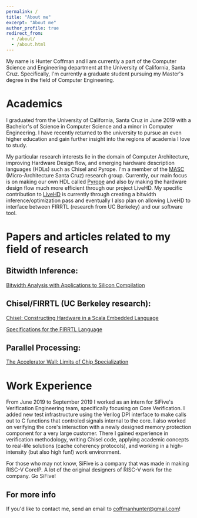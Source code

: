 ```yaml
---
permalink: /
title: "About me"
excerpt: "About me"
author_profile: true
redirect_from: 
  - /about/
  - /about.html
---
```


My name is Hunter Coffman and I am currently a part of the Computer Science and Engineering department at the University of California, Santa Cruz. Specifically, I'm currently a graduate student pursuing my Master's degree in the field of Computer Engineering.

Academics
======
I graduated from the University of California, Santa Cruz in June 2019 with a Bachelor's of Science in Computer Science and a minor in Computer Engineering. I have recently returned to the university to pursue an even higher education and gain further insight into the regions of academia I love to study.

My particular research interests lie in the domain of Computer Architecture, improving Hardware Design flow, and emerging hardware description languages (HDLs) such as Chisel and Pyrope. I'm a member of the [MASC](https://masc.soe.ucsc.edu/) (Micro-Architecture Santa Cruz) research group. Currently, our main focus is on making our own HDL called [Pyrope](https://masc.soe.ucsc.edu/pyrope.html#1) and also by making the hardware design flow much more efficient through our project LiveHD. My specific contribution to [LiveHD](https://github.com/masc-ucsc/livehd) is currently through creating a bitwidth inference/optimization pass and eventually I also plan on allowing LiveHD to interface between FIRRTL (research from UC Berkeley) and our software tool.

Papers and articles related to my field of research
======

Bitwidth Inference:
-------
[Bitwidth Analysis with Applications to Silicon Compilation](http://groups.csail.mit.edu/cag/bitwise/bitwise-pldi2k.pdf)

Chisel/FIRRTL (UC Berkeley research):
-------
[Chisel: Constructing Hardware in a Scala Embedded Language](https://people.eecs.berkeley.edu/~krste/papers/chisel-dac2012.pdf)

[Specifications for the FIRRTL Language](https://www2.eecs.berkeley.edu/Pubs/TechRpts/2016/EECS-2016-9.pdf)

Parallel Processing:
-------
[The Accelerator Wall: Limits of Chip Specialization](https://parallel.princeton.edu/papers/wall-hpca19.pdf)

Work Experience
======
From June 2019 to September 2019 I worked as an intern for SiFive's Verification Engineering team, specifically focusing on Core Verification. I added new test infrastructure using the Verilog DPI interface to make calls out to C functions that controled signals internal to the core. I also worked on verifying the core's interaction with a newly designed memory protection component for a very large customer. There I gained experience in verification methodology, writing Chisel code, applying academic concepts to real-life solutions (cache coherency protocols), and working in a high-intensity (but also high fun!) work environment.

For those who may not know, SiFive is a company that was made in making RISC-V CoreIP. A lot of the original designers of RISC-V work for the company. Go SiFive!

For more info
------
If you'd like to contact me, send an email to coffmanhunter@gmail.com!
